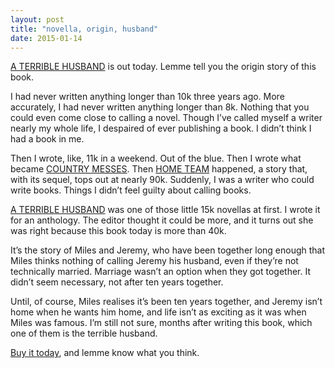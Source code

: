 ```yaml
---
layout: post
title: "novella, origin, husband"
date: 2015-01-14
---
```


[A TERRIBLE HUSBAND](http://www.dreamspinnerpress.com/store/product_info.php?products_id=5943) is out today. Lemme tell you the origin story of this book.

I had never written anything longer than 10k three years ago. More accurately, I had never written anything longer than 8k. Nothing that you could even come close to calling a novel. Though I’ve called myself a writer nearly my whole life, I despaired of ever publishing a book. I didn’t think I had a book in me.

Then I wrote, like, 11k in a weekend. Out of the blue. Then I wrote what became [COUNTRY MESSES](http://jamesondash.ca/countrymesses.html). Then [HOME TEAM](http://www.dreamspinnerpress.com/store/product_info.php?products_id=4211) happened, a story that, with its sequel, tops out at nearly 90k. Suddenly, I was a writer who could write books. Things I didn’t feel guilty about calling books.

[A TERRIBLE HUSBAND](http://www.dreamspinnerpress.com/store/product_info.php?products_id=5943) was one of those little 15k novellas at first. I wrote it for an anthology. The editor thought it could be more, and it turns out she was right because this book today is more than 40k.

It’s the story of Miles and Jeremy, who have been together long enough that Miles thinks nothing of calling Jeremy his husband, even if they’re not technically married. Marriage wasn’t an option when they got together. It didn’t seem necessary, not after ten years together.

Until, of course, Miles realises it’s been ten years together, and Jeremy isn’t home when he wants him home, and life isn’t as exciting as it was when Miles was famous. I’m still not sure, months after writing this book, which one of them is the terrible husband.

[Buy it today](http://www.dreamspinnerpress.com/store/product_info.php?products_id=5943), and lemme know what you think. 
